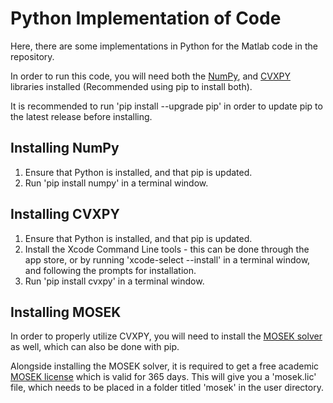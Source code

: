 # Python Implementation of Code
Here, there are some implementations in Python for the Matlab code in the repository.

In order to run this code, you will need both the [NumPy](https://numpy.org/install/), and [CVXPY](https://www.cvxpy.org/install/) libraries installed (Recommended using pip to install both).

It is recommended to run 'pip install --upgrade pip' in order to update pip to the latest release before installing. 

## Installing NumPy
  1. Ensure that Python is installed, and that pip is updated. 
  2. Run 'pip install numpy' in a terminal window.

## Installing CVXPY
  1. Ensure that Python is installed, and that pip is updated. 
  2. Install the Xcode Command Line tools - this can be done through the app store, or by running 'xcode-select --install' in a terminal window, and following the prompts for installation.
  3. Run 'pip install cvxpy' in a terminal window. 


## Installing MOSEK
In order to properly utilize CVXPY, you will need to install the [MOSEK solver](https://docs.mosek.com/latest/install/installation.html) as well, which can also be done with pip.


Alongside installing the MOSEK solver, it is required to get a free academic [MOSEK license](https://www.mosek.com/products/academic-licenses/) which is valid for 365 days. This will give you a 'mosek.lic' file, which needs to be placed in a folder titled 'mosek' in the user directory. 
